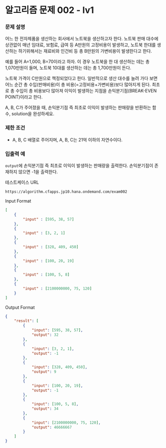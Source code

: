# **알고리즘 문제 002 - lv1**

### **문제 설명**

어느 한 전자제품을 생산하는 회사에서 노트북을 생산하고자 한다. 노트북 판매 대수에 상관없이 매년 임대료, 보험료, 급여 등 A만원의 고정비용이 발생하고, 노트북 한대를 생산하는 하기위해서는 재료비와 인건비 등 총 B만원의 가변비용이 발생한다고 한다.

예를 들어 A=1,000, B=70이라고 하자. 이 경우 노트북을 한 대 생산하는 데는 총 1,070만원이 들며, 노트북 10대를 생산하는 데는 총 1,700만원이 든다.

노트북 가격이 C만원으로 책정되었다고 한다. 일반적으로 생산 대수를 늘려 가다 보면 어느 순간 총 수입(판매비용)이 총 비용(=고정비용+가변비용)보다 많아지게 된다. 최초로 총 수입이 총 비용보다 많아져 이익이 발생하는 지점을 손익분기점(BREAK-EVEN POINT)이라고 한다.

A, B, C가 주어졌을 때, 손익분기점 즉 최초로 이익이 발생하는 판매량을 반환하는 함수, solution을 완성하세요.

### **제한 조건**

- A, B, C 배열로 주어지며, A, B, C는 21억 이하의 자연수이다.

### **입출력 예**

`output`에 손익분기점 즉 최초로 이익이 발생하는 판매량을 출력한다. 손익분기점이 존재하지 않으면 -1을 출력한다.

테스트케이스 URL
```url
https://algorithm.cfapps.jp10.hana.ondemand.com/exam002
```

Input Format
```json
[
    {
        "input" : [595, 38, 57]
    },
    {
        "input" : [3, 2, 1]
    },
    {
        "input" : [328, 409, 450]
    },
    {
        "input" : [100, 20, 19]
    },
    {
        "input" : [100, 5, 8]
    },
    {
        "input" : [2100000000, 75, 120]
    }
]
```

Output Format
```json
{
    "result": [
        {
            "input": [595, 38, 57],
            "output": 32
        },
        {
            "input": [3, 2, 1],
            "output": -1
        },
        {
            "input": [328, 409, 450],
            "output": 9
        },
        {
            "input": [100, 20, 19],
            "output": -1
        },
        {
            "input": [100, 5, 8],
            "output": 34
        },
        {
            "input": [2100000000, 75, 120],
            "output": 46666667
        }
    ]
}
```